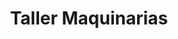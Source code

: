 ---
title: "Taller Maquinarias"
url: /quivican/taller-maquinarias/
shop: reparación de automóviles
---
